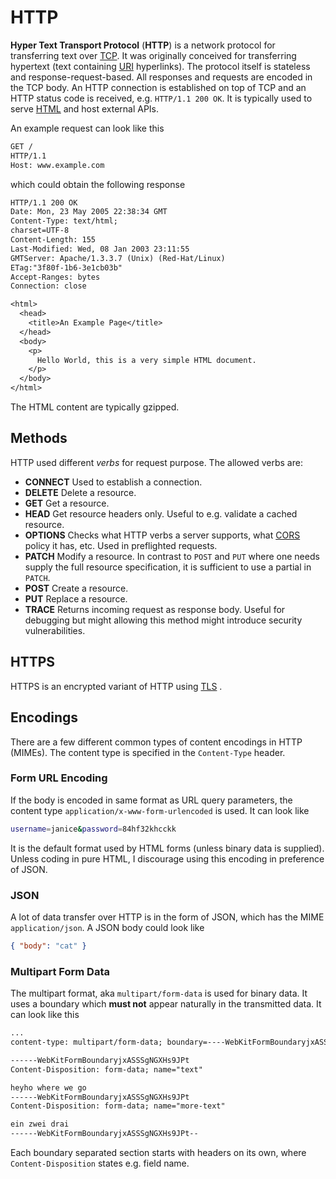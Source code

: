 # HTTP

**Hyper Text Transport Protocol** (**HTTP**) is a network protocol for
transferring text over [TCP](../tcp). It was originally conceived for
transferring hypertext (text containing [URI](../../url) hyperlinks). The
protocol itself is stateless and response-request-based. All responses and
requests are encoded in the TCP body. An HTTP connection is established on top
of TCP and an HTTP status code is received, e.g. `HTTP/1.1 200 OK`. It is
typically used to serve [HTML](../../../programming/data_formats/html) and host
external APIs.

An example request can look like this

```txt
GET /
HTTP/1.1
Host: www.example.com
```

which could obtain the following response

```txt
HTTP/1.1 200 OK
Date: Mon, 23 May 2005 22:38:34 GMT
Content-Type: text/html;
charset=UTF-8
Content-Length: 155
Last-Modified: Wed, 08 Jan 2003 23:11:55
GMTServer: Apache/1.3.3.7 (Unix) (Red-Hat/Linux)
ETag:"3f80f-1b6-3e1cb03b"
Accept-Ranges: bytes
Connection: close

<html>
  <head>
    <title>An Example Page</title>
  </head>
  <body>
    <p>
      Hello World, this is a very simple HTML document.
    </p>
  </body>
</html>
```

The HTML content are typically gzipped.

## Methods

HTTP used different _verbs_ for request purpose. The allowed verbs are:

- **CONNECT** Used to establish a connection.
- **DELETE** Delete a resource.
- **GET** Get a resource.
- **HEAD** Get resource headers only. Useful to e.g. validate a cached resource.
- **OPTIONS** Checks what HTTP verbs a server supports, what [CORS](./cors)
  policy it has, etc. Used in preflighted requests.
- **PATCH** Modify a resource. In contrast to `POST` and `PUT` where one needs
  supply the full resource specification, it is sufficient to use a partial in
  `PATCH`.
- **POST** Create a resource.
- **PUT** Replace a resource.
- **TRACE** Returns incoming request as response body. Useful for debugging but
  might allowing this method might introduce security vulnerabilities.

## HTTPS

HTTPS is an encrypted variant of HTTP using [TLS](../tls/README) .

## Encodings

There are a few different common types of content encodings in HTTP (MIMEs). The
content type is specified in the `Content-Type` header.

### Form URL Encoding

If the body is encoded in same format as URL query parameters, the content type
`application/x-www-form-urlencoded` is used. It can look like

```sh
username=janice&password=84hf32khcckk
```

It is the default format used by HTML forms (unless binary data is supplied).
Unless coding in pure HTML, I discourage using this encoding in preference of
JSON.

### JSON

A lot of data transfer over HTTP is in the form of JSON, which has the MIME
`application/json`. A JSON body could look like

```json
{ "body": "cat" }
```

### Multipart Form Data

The multipart format, aka `multipart/form-data` is used for binary data. It uses
a boundary which **must not** appear naturally in the transmitted data. It can
look like this

```txt
...
content-type: multipart/form-data; boundary=----WebKitFormBoundaryjxASSSgNGXHs9JPt

------WebKitFormBoundaryjxASSSgNGXHs9JPt
Content-Disposition: form-data; name="text"

heyho where we go
------WebKitFormBoundaryjxASSSgNGXHs9JPt
Content-Disposition: form-data; name="more-text"

ein zwei drai
------WebKitFormBoundaryjxASSSgNGXHs9JPt--
```

Each boundary separated section starts with headers on its own, where
`Content-Disposition` states e.g. field name.
